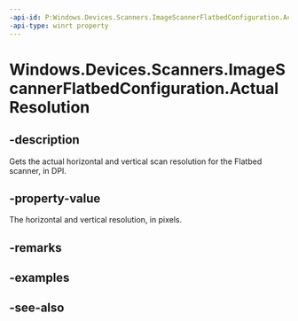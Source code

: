 ----api-id: P:Windows.Devices.Scanners.ImageScannerFlatbedConfiguration.ActualResolution
-api-type: winrt property
---<!-- Property syntaxpublic Windows.Devices.Scanners.ImageScannerResolution ActualResolution { get; }--># Windows.Devices.Scanners.ImageScannerFlatbedConfiguration.ActualResolution## -descriptionGets the actual horizontal and vertical scan resolution for the Flatbed scanner, in DPI.## -property-valueThe horizontal and vertical resolution, in pixels.## -remarks## -examples## -see-also